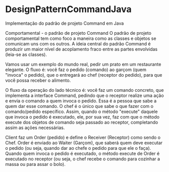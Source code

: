 # DesignPatternCommandJava
Implementação do padrão de projeto Command em Java

Comportamental - o padrão de projeto Command O padrão de projeto comportamental tem como foco a maneira como as classes e objetos se comunicam uns com os outros. A ideia central do padrão Command é produzir um maior nível de acoplamento fraco entre as partes envolvidas (leia-se as classes).

Vamos usar um exemplo do mundo real, pedir um prato em um restaurante elegante. O fluxo é: você faz o pedido (comando) ao garçom (quem "invoca" o pedido), que o entregará ao chef (receptor do pedido), para que você possa receber o alimento.

O fluxo da operação do lado técnico é: você faz um comando concreto, que implementa a interface Command, pedindo que o receptor realize uma ação e envia o comando a quem invoca o pedido. Essa é a pessoa que sabe a quem dar esse comando. O chef é o único que sabe o que fazer com o comando/pedido específico. Assim, quando o método "execute" daquele que invoca o pedido é executado, ele, por sua vez, faz com que o método execute dos objetos de comando seja passado ao receptor, completando assim as ações necessárias.

Client faz um Order (pedido) e define o Receiver (Receptor) como sendo o Chef. Order é enviado ao Waiter (Garçom), que saberá quem deve executar o pedido (ou seja, quando dar ao chefe o pedido para que ele o faça). Quando quem invoca o pedido é executado, o método execute de Order é executado no receptor (ou seja, o chef recebe o comando para cozinhar a massa ou para assar o bolo).
